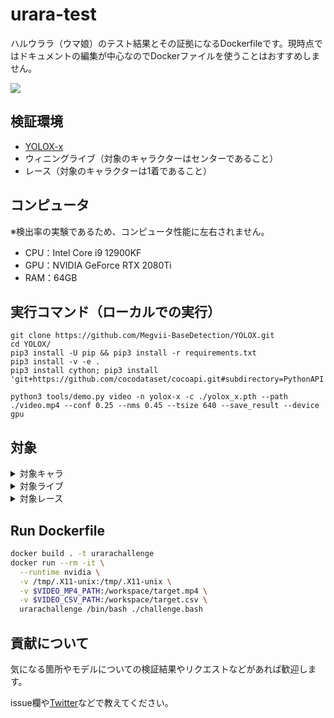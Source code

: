 # urara-test
ハルウララ（ウマ娘）のテスト結果とその証拠になるDockerfileです。現時点ではドキュメントの編集が中心なのでDockerファイルを使うことはおすすめしません。

![](images_for_readme/urara-example.png)

## 検証環境

- [YOLOX-x](https://github.com/Megvii-BaseDetection/YOLOX)
- ウィニングライブ（対象のキャラクターはセンターであること）
- レース（対象のキャラクターは1着であること）

## コンピュータ

※検出率の実験であるため、コンピュータ性能に左右されません。

- CPU：Intel Core i9 12900KF
- GPU：NVIDIA GeForce RTX 2080Ti
- RAM：64GB

## 実行コマンド（ローカルでの実行）

```
git clone https://github.com/Megvii-BaseDetection/YOLOX.git
cd YOLOX/
pip3 install -U pip && pip3 install -r requirements.txt
pip3 install -v -e . 
pip3 install cython; pip3 install 'git+https://github.com/cocodataset/cocoapi.git#subdirectory=PythonAPI'

python3 tools/demo.py video -n yolox-x -c ./yolox_x.pth --path ./video.mp4 --conf 0.25 --nms 0.45 --tsize 640 --save_result --device gpu
```

## 対象

 <details><summary>対象キャラ</summary>

※取得済のもののみ表示
 
- ハルウララ  
- サクラバクシンオー
- ゴールドシップ
- ダイワスカーレット
- ウォッカ
- グラスワンダー
- エルコンドルパサー
- エアグルーヴ
- マヤノトップガン
- スーパークリーク
- メジロライアン
- アグネスタキオン
- マチカネフクキタル
- ナイスネイチャ
- キングヘイロー
- トウカイテイオー（通常衣装）

</details>

<details><summary>対象ライブ</summary>

※既に取得済のものにxを付けています

現在、対象ライブを検討中

- ポジション
  - センター：ハルウララ
  - ライト　：マヤノトップガン
  - レフト　：トウカイテイオー（通常衣装）

- [x] Make Debut!
- [x] ENDLESS DREAM!!
- [x] 彩 Phantasia
- [x] winnning the soul
- [x] 本能スピード
- [x] UNLIMITED IMPACT
- [x] NEXT FRONTIER
- [x] Special Record!
- [x] うまぴょい伝説 
- [ ] はじまりのSignal
- [ ] ささやかな祈り
- [ ] 涙ひかって明日になれ！
- [ ] ユメヲカケル！
- [ ] BLAZE
- [ ] Never Looking Back
- [ ] WINnin’5 -ウイニング☆ファイヴ-
- [x] ぴょいっと♪はれるや！
  
</details>
 
<details><summary>対象レース</summary>

芝・ダート・右回り・左回りなどの条件を確認中

- [x] ?
  
</details>
 
## Run Dockerfile

```bash
docker build . -t urarachallenge
docker run --rm -it \
  --runtime nvidia \
  -v /tmp/.X11-unix:/tmp/.X11-unix \
  -v $VIDEO_MP4_PATH:/workspace/target.mp4 \
  -v $VIDEO_CSV_PATH:/workspace/target.csv \
  urarachallenge /bin/bash ./challenge.bash
```

## 貢献について

気になる箇所やモデルについての検証結果やリクエストなどがあれば歓迎します。

issue欄や[Twitter](https://twitter.com/Ray255Ar)などで教えてください。
